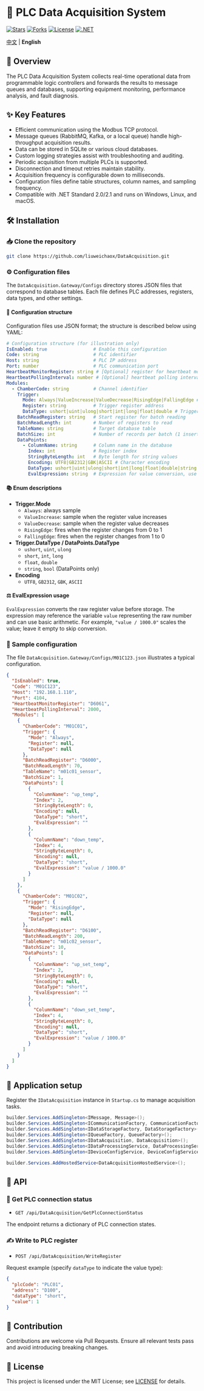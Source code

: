 # 📡 PLC Data Acquisition System

[![Stars](https://img.shields.io/github/stars/liuweichaox/DataAcquisition?style=social)](https://github.com/liuweichaox/DataAcquisition/stargazers)
[![Forks](https://img.shields.io/github/forks/liuweichaox/DataAcquisition?style=social)](https://github.com/liuweichaox/DataAcquisition/network/members)
[![License](https://img.shields.io/github/license/liuweichaox/DataAcquisition.svg)](LICENSE)
[![.NET](https://img.shields.io/badge/.NET-Standard%202.0%20%7C%202.1-512BD4?logo=dotnet)](#)

[中文](README.md) | **English**

## 📘 Overview
The PLC Data Acquisition System collects real-time operational data from programmable logic controllers and forwards the results to message queues and databases, supporting equipment monitoring, performance analysis, and fault diagnosis.

## ✨ Key Features
- Efficient communication using the Modbus TCP protocol.
- Message queues (RabbitMQ, Kafka, or a local queue) handle high-throughput acquisition results.
- Data can be stored in SQLite or various cloud databases.
- Custom logging strategies assist with troubleshooting and auditing.
- Periodic acquisition from multiple PLCs is supported.
- Disconnection and timeout retries maintain stability.
- Acquisition frequency is configurable down to milliseconds.
- Configuration files define table structures, column names, and sampling frequency.
- Compatible with .NET Standard 2.0/2.1 and runs on Windows, Linux, and macOS.

## 🛠️ Installation
### 📥 Clone the repository
```bash
git clone https://github.com/liuweichaox/DataAcquisition.git
```

### ⚙️ Configuration files
The `DataAcquisition.Gateway/Configs` directory stores JSON files that correspond to database tables. Each file defines PLC addresses, registers, data types, and other settings.

#### 📑 Configuration structure
Configuration files use JSON format; the structure is described below using YAML:

```yaml
# Configuration structure (for illustration only)
IsEnabled: true                 # Enable this configuration
Code: string                    # PLC identifier
Host: string                    # PLC IP address
Port: number                    # PLC communication port
HeartbeatMonitorRegister: string # [Optional] register for heartbeat monitoring
HeartbeatPollingInterval: number # [Optional] heartbeat polling interval (milliseconds)
Modules:
  - ChamberCode: string         # Channel identifier
    Trigger:
      Mode: Always|ValueIncrease|ValueDecrease|RisingEdge|FallingEdge # Trigger mode
      Register: string          # Trigger register address
      DataType: ushort|uint|ulong|short|int|long|float|double # Trigger register data type
    BatchReadRegister: string   # Start register for batch reading
    BatchReadLength: int        # Number of registers to read
    TableName: string           # Target database table
    BatchSize: int              # Number of records per batch (1 inserts one by one)
    DataPoints:
      - ColumnName: string      # Column name in the database
        Index: int              # Register index
        StringByteLength: int   # Byte length for string values
        Encoding: UTF8|GB2312|GBK|ASCII # Character encoding
        DataType: ushort|uint|ulong|short|int|long|float|double|string|bool # Data type of the register
        EvalExpression: string  # Expression for value conversion, use 'value' for the raw value
```

#### 📚 Enum descriptions
- **Trigger.Mode**
  - `Always`: always sample
  - `ValueIncrease`: sample when the register value increases
  - `ValueDecrease`: sample when the register value decreases
  - `RisingEdge`: fires when the register changes from 0 to 1
  - `FallingEdge`: fires when the register changes from 1 to 0
- **Trigger.DataType / DataPoints.DataType**
  - `ushort`, `uint`, `ulong`
  - `short`, `int`, `long`
  - `float`, `double`
  - `string`, `bool` (DataPoints only)
- **Encoding**
  - `UTF8`, `GB2312`, `GBK`, `ASCII`

#### ⚖️ EvalExpression usage
`EvalExpression` converts the raw register value before storage. The expression may reference the variable `value` representing the raw number and can use basic arithmetic. For example, `"value / 1000.0"` scales the value; leave it empty to skip conversion.

### 📄 Sample configuration
The file `DataAcquisition.Gateway/Configs/M01C123.json` illustrates a typical configuration.

```json
{
  "IsEnabled": true,
  "Code": "M01C123",
  "Host": "192.168.1.110",
  "Port": 4104,
  "HeartbeatMonitorRegister": "D6061",
  "HeartbeatPollingInterval": 2000,
  "Modules": [
    {
      "ChamberCode": "M01C01",
      "Trigger": {
        "Mode": "Always",
        "Register": null,
        "DataType": null
      },
      "BatchReadRegister": "D6000",
      "BatchReadLength": 70,
      "TableName": "m01c01_sensor",
      "BatchSize": 1,
      "DataPoints": [
        {
          "ColumnName": "up_temp",
          "Index": 2,
          "StringByteLength": 0,
          "Encoding": null,
          "DataType": "short",
          "EvalExpression": ""
        },
        {
          "ColumnName": "down_temp",
          "Index": 4,
          "StringByteLength": 0,
          "Encoding": null,
          "DataType": "short",
          "EvalExpression": "value / 1000.0"
        }
      ]
    },
    {
      "ChamberCode": "M01C02",
      "Trigger": {
        "Mode": "RisingEdge",
        "Register": null,
        "DataType": null
      },
      "BatchReadRegister": "D6100",
      "BatchReadLength": 200,
      "TableName": "m01c02_sensor",
      "BatchSize": 10,
      "DataPoints": [
        {
          "ColumnName": "up_set_temp",
          "Index": 2,
          "StringByteLength": 0,
          "Encoding": null,
          "DataType": "short",
          "EvalExpression": ""
        },
        {
          "ColumnName": "down_set_temp",
          "Index": 4,
          "StringByteLength": 0,
          "Encoding": null,
          "DataType": "short",
          "EvalExpression": "value / 1000.0"
        }
      ]
    }
  ]
}
```

## 🧩 Application setup
Register the `IDataAcquisition` instance in `Startup.cs` to manage acquisition tasks.

```csharp
builder.Services.AddSingleton<IMessage, Message>();
builder.Services.AddSingleton<ICommunicationFactory, CommunicationFactory>();
builder.Services.AddSingleton<IDataStorageFactory, DataStorageFactory>();
builder.Services.AddSingleton<IQueueFactory, QueueFactory>();
builder.Services.AddSingleton<IDataAcquisition, DataAcquisition>();
builder.Services.AddSingleton<IDataProcessingService, DataProcessingService>();
builder.Services.AddSingleton<IDeviceConfigService, DeviceConfigService>();

builder.Services.AddHostedService<DataAcquisitionHostedService>();
```

## 🔌 API
### 📡 Get PLC connection status
- `GET /api/DataAcquisition/GetPlcConnectionStatus`

The endpoint returns a dictionary of PLC connection states.

### ✍️ Write to PLC register
- `POST /api/DataAcquisition/WriteRegister`

Request example (specify `dataType` to indicate the value type):

```json
{
  "plcCode": "PLC01",
  "address": "D100",
  "dataType": "short",
  "value": 1
}
```

## 🤝 Contribution
Contributions are welcome via Pull Requests. Ensure all relevant tests pass and avoid introducing breaking changes.

## 📄 License
This project is licensed under the MIT License; see [LICENSE](LICENSE) for details.

